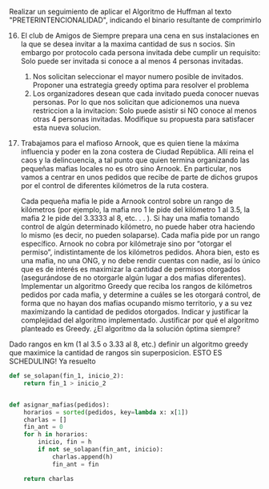 Realizar un seguimiento de aplicar el Algoritmo de Huffman al texto "PRETERINTENCIONALIDAD", indicando el binario
resultante de comprimirlo

16. El club de Amigos de Siempre prepara una cena en sus instalaciones en la que se desea invitar a la maxima cantidad
    de sus n socios. Sin embargo por protocolo cada persona invitada debe cumplir un requisito: Solo puede ser invitada
    si conoce a al menos 4 personas invitadas.

    1. Nos solicitan seleccionar el mayor numero posible de invitados. Proponer una estrategia greedy optima para
       resolver el problema
    2. Los organizadores desean que cada invitado pueda conocer nuevas personas. Por lo que nos solicitan que
       adicionemos una nueva restriccion a la invitacion: Solo puede asistir si NO conoce al menos otras 4 personas
       invitadas. Modifique su propuesta para satisfacer esta nueva solucion.

12. Trabajamos para el mafioso Arnook, que es quien tiene la máxima influencia y poder en la zona costera de Ciudad
    República. Allí reina el caos y la delincuencia, a tal punto que quien termina organizando las pequeñas mafias
    locales no es otro sino Arnook. En particular, nos vamos a centrar en unos pedidos que recibe de parte de dichos
    grupos por el control de diferentes kilómetros de la ruta costera.

    Cada pequeña mafia le pide a Arnook control sobre un rango de kilómetros (por ejemplo, la mafia nro 1 le pide del
    kilómetro 1 al 3.5, la mafia 2 le pide del 3.3333 al 8, etc. . . ). Si hay una mafia tomando control de algún
    determinado kilómetro, no puede haber otra haciendo lo mismo (es decir, no pueden solaparse). Cada mafia pide por un
    rango específico. Arnook no cobra por kilómetraje sino por “otorgar el permiso”, indistintamente de los kilómetros
    pedidos. Ahora bien, esto es una mafia, no una ONG, y no debe rendir cuentas con nadie, así lo único que es de
    interés es maximizar la cantidad de permisos otorgados (asegurándose de no otorgarle algún lugar a dos mafias
    diferentes). Implementar un algoritmo Greedy que reciba los rangos de kilómetros pedidos por cada mafia, y determine
    a cuáles se les otorgará control, de forma que no hayan dos mafias ocupando mismo territorio, y a su vez maximizando
    la cantidad de pedidos otorgados. Indicar y justificar la complejidad del algoritmo implementado. Justificar por qué
    el algoritmo planteado es Greedy. ¿El algoritmo da la solución óptima siempre?

Dado rangos en km (1 al 3.5 o 3.33 al 8, etc.) definir un algoritmo greedy que maximice la cantidad de rangos sin
superposicion. ESTO ES SCHEDULING! Ya resuelto

```python
def se_solapan(fin_1, inicio_2):
    return fin_1 > inicio_2


def asignar_mafias(pedidos):
    horarios = sorted(pedidos, key=lambda x: x[1])
    charlas = []
    fin_ant = 0
    for h in horarios:
        inicio, fin = h
        if not se_solapan(fin_ant, inicio):
            charlas.append(h)
            fin_ant = fin

    return charlas
```


